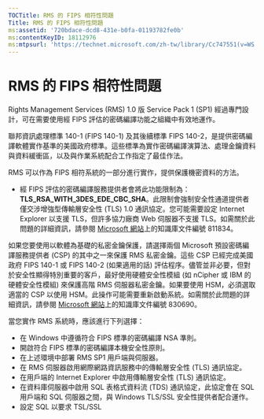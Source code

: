 ```yaml
---
TOCTitle: RMS 的 FIPS 相符性問題
Title: RMS 的 FIPS 相符性問題
ms:assetid: '720bdace-dcd8-431e-b0fa-01193782fe0b'
ms:contentKeyID: 18112976
ms:mtpsurl: 'https://technet.microsoft.com/zh-tw/library/Cc747551(v=WS.10)'
---
```


RMS 的 FIPS 相符性問題
======================

Rights Management Services (RMS) 1.0 版 Service Pack 1 (SP1) 經過專門設計，可在需要使用經 FIPS 評估的密碼編譯功能之組織中有效地運作。

聯邦資訊處理標準 140-1 (FIPS 140-1) 及其後續標準 FIPS 140-2，是提供密碼編譯軟體實作基準的美國政府標準。這些標準為實作密碼編譯演算法、處理金鑰資料與資料緩衝區，以及與作業系統配合工作指定了最佳作法。

RMS 可以作為 FIPS 相符系統的一部分進行實作，提供保護機密資料的方法。

-   經 FIPS 評估的密碼編譯服務提供者會將此功能限制為：**TLS\_RSA\_WITH\_3DES\_EDE\_CBC\_SHA**。此限制會強制安全性通道提供者僅交涉增強型傳輸層安全性 (TLS) 1.0 通訊協定。您可能需要設定 Internet Explorer 以支援 TLS，但許多協力廠商 Web 伺服器不支援 TLS。如需關於此問題的詳細資訊，請參閱 [Microsoft 網站](http://go.microsoft.com/fwlink/?linkid=43614)上的知識庫文件編號 811834。

如果您要使用以軟體為基礎的私密金鑰保護，請選擇兩個 Microsoft 預設密碼編譯服務提供者 (CSP) 的其中之一來保護 RMS 私密金鑰。這些 CSP 已經完成美國政府 FIPS 140-1 或 FIPS 140-2 (如果適用的話) 評估程序。儘管並非必要，但對於安全性顯得特別重要的客戶，最好使用硬體安全性模組 (如 nCipher 或 IBM 的硬體安全性模組) 來保護高階 RMS 伺服器私密金鑰。如果要使用 HSM，必須選取適當的 CSP 以使用 HSM。此操作可能需要重新啟動系統。如需關於此問題的詳細資訊，請參閱 [Microsoft 網站](http://go.microsoft.com/fwlink/?linkid=44138)上的知識庫文件編號 830690。

當您實作 RMS 系統時，應該進行下列選擇：

-   在 Windows 中遵循符合 FIPS 標準的密碼編譯 NSA 準則。
-   開啟符合 FIPS 標準的密碼編譯本機安全性原則。
-   在上述環境中部署 RMS SP1 用戶端與伺服器。
-   在 RMS 伺服器啟用網際網路資訊服務中的傳輸層安全性 (TLS) 通訊協定。
-   在用戶端的 Internet Explorer 中啟用傳輸層安全性 (TLS) 通訊協定。
-   在資料庫伺服器中啟用 SQL 表格式資料流 (TDS) 通訊協定，此協定會在 SQL 用戶端和 SQL 伺服器之間，與 Windows TLS/SSL 安全性提供者配合運作。
-   設定 SQL 以要求 TSL/SSL